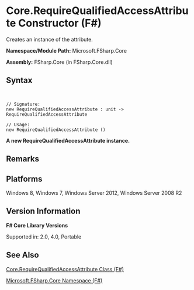 # Core.RequireQualifiedAccessAttribute Constructor (F#)

Creates an instance of the attribute.

**Namespace/Module Path:** Microsoft.FSharp.Core

**Assembly:** FSharp.Core (in FSharp.Core.dll)


## Syntax


```


// Signature:
new RequireQualifiedAccessAttribute : unit -> RequireQualifiedAccessAttribute

// Usage:
new RequireQualifiedAccessAttribute ()

```


**A new RequireQualifiedAccessAttribute instance.**
## Remarks

## Platforms
Windows 8, Windows 7, Windows Server 2012, Windows Server 2008 R2


## Version Information
**F# Core Library Versions**

Supported in: 2.0, 4.0, Portable




## See Also
[Core.RequireQualifiedAccessAttribute Class &#40;F&#35;&#41;](Core.RequireQualifiedAccessAttribute-Class-%28FSharp%29.md)

[Microsoft.FSharp.Core Namespace &#40;F&#35;&#41;](Microsoft.FSharp.Core-Namespace-%28FSharp%29.md)

